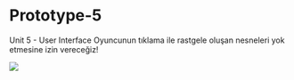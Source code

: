 # Prototype-5
Unit 5 - User Interface Oyuncunun tıklama ile rastgele oluşan nesneleri yok etmesine izin vereceğiz! 

![](prototype-5.gif)
